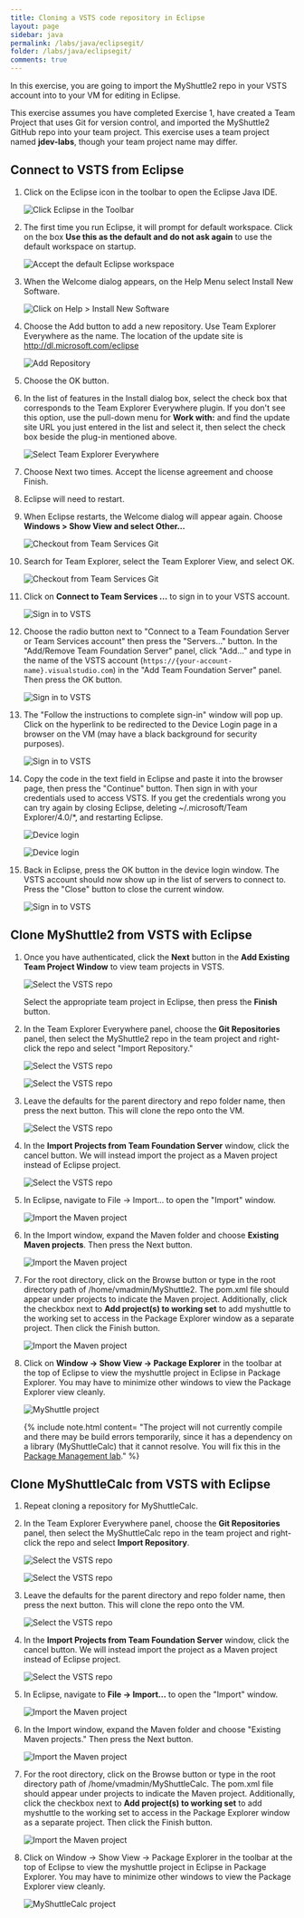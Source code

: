 ```yaml
---
title: Cloning a VSTS code repository in Eclipse 
layout: page
sidebar: java
permalink: /labs/java/eclipsegit/
folder: /labs/java/eclipsegit/
comments: true
---
```


In this exercise, you are going to import the MyShuttle2 repo in your VSTS account into to your VM for editing in Eclipse.

This exercise assumes you have completed Exercise 1, have created a Team Project that uses Git for version control, and imported the MyShuttle2 GitHub repo into your team project. This exercise uses a team project named **jdev-labs**, though your team project name may differ.

## Connect to VSTS from Eclipse

1. Click on the Eclipse icon in the toolbar to open the Eclipse Java IDE.

    ![Click Eclipse in the Toolbar](images/click-eclipse.png)

1. The first time you run Eclipse, it will prompt for default workspace. Click on the box **Use this as the default and do not ask again** to use the default workspace on startup.

    ![Accept the default Eclipse workspace](images/eclipse-defaults.png)

1. When the Welcome dialog appears, on the Help Menu select Install New Software.

    ![Click on Help > Install New Software](images/eclipse-install-new-software.png)

1. Choose the Add button to add a new repository.  Use Team Explorer Everywhere as the name. The location of the update site is http://dl.microsoft.com/eclipse

    ![Add Repository](images/AddRepository.cropped.png)

1. Choose the OK button.

1. In the list of features in the Install dialog box, select the check box that corresponds to the Team Explorer Everywhere plugin. If you don't see this option, use the pull-down menu for **Work with:** and find the update site URL you just entered in the list and select it, then select the check box beside the plug-in mentioned above.

    ![Select Team Explorer Everywhere](images/SelectTee.cropped.png)

1. Choose Next two times. Accept the license agreement and choose Finish.

1. Eclipse will need to restart.

1. When Eclipse restarts, the Welcome dialog will appear again. Choose **Windows > Show View and select Other...**

    ![Checkout from Team Services Git](images/showtee.png)

1. Search for Team Explorer, select the Team Explorer View, and select OK.

    ![Checkout from Team Services Git](images/showtee2.png)

1. Click on **Connect to Team Services ...** to sign in to your VSTS account.

    ![Sign in to VSTS](images/eclipse-vsts-signin.png)

1. Choose the radio button next to "Connect to a Team Foundation Server or Team Services account" then press the "Servers..." button. In the "Add/Remove Team Foundation Server" panel, click "Add..." and type in the name of the VSTS account (`https://{your-account-name}.visualstudio.com`) in the "Add Team Foundation Server" panel. Then press the OK button.

    ![Sign in to VSTS](images/browsevsts.png)

1. The "Follow the instructions to complete sign-in" window will pop up. Click on the hyperlink to be redirected to the Device Login page in a browser on the VM (may have a black background for security purposes).

    ![Sign in to VSTS](images/eclipse-signin.png)

1. Copy the code in the text field in Eclipse and paste it into the browser page, then press the "Continue" button. Then sign in with your credentials used to access VSTS. If you get the credentials wrong you can try again by closing Eclipse, deleting ~/.microsoft/Team Explorer/4.0/*, and restarting Eclipse.

    ![Device login](images/browser-devicelogin.png)

    ![Device login](images/browser-deviceloggedin.png)

1. Back in Eclipse, press the OK button in the device login window. The VSTS account should now show up in the list of servers to connect to. Press the "Close" button to close the current window.

    ![Sign in to VSTS](images/eclipse-tfslist.png)

## Clone MyShuttle2 from VSTS with Eclipse

1. Once you have authenticated, click the **Next** button in the **Add Existing Team Project Window** to view team projects in VSTS.

    ![Select the VSTS repo](images/eclipse-add-existingteamproject.png)

    Select the appropriate team project in Eclipse, then press the **Finish** button.

1. In the Team Explorer Everywhere panel, choose the **Git Repositories** panel, then select the MyShuttle2 repo in the team project and right-click the repo and select "Import Repository."

    ![Select the VSTS repo](images/eclipse-select-repo.png)

    ![Select the VSTS repo](images/eclipse-select-repo2.png)

1. Leave the defaults for the parent directory and repo folder name, then press the next button. This will clone the repo onto the VM.

    ![Select the VSTS repo](images/eclipse-select-repo3.png)

1. In the **Import Projects from Team Foundation Server** window, click the cancel button. We will instead import the project as a Maven project instead of Eclipse project.

    ![Select the VSTS repo](images/eclipse-importprojects.png)

1. In Eclipse, navigate to File -> Import... to open the "Import" window.

    ![Import the Maven project](images/eclipse-import.png)

1. In the Import window, expand the Maven folder and choose **Existing Maven projects**. Then press the Next button.

    ![Import the Maven project](images/eclipse-import-existingmavenprojects.png)

1. For the root directory, click on the Browse button or type in the root directory path of /home/vmadmin/MyShuttle2. The pom.xml file should appear under projects to indicate the Maven project. Additionally, click the checkbox next to **Add project(s) to working set** to add myshuttle to the working set to access in the Package Explorer window as a separate project. Then click the Finish button.

    ![Import the Maven project](images/eclipse-select-mavenproject.png)

1. Click on **Window -> Show View -> Package Explorer** in the toolbar at the top of Eclipse to view the myshuttle project in Eclipse in Package Explorer. You may have to minimize other windows to view the Package Explorer view cleanly.

    ![MyShuttle project](images/eclipse-myshuttle.png)

    {% include note.html content= "The project will not currently compile and there may be build errors temporarily, since it has a dependency on a library (MyShuttleCalc) that it cannot resolve. You will fix this in the [Package Management lab](../mavenpmvsts)." %}

## Clone MyShuttleCalc from VSTS with Eclipse

1. Repeat cloning a repository for MyShuttleCalc.

1. In the Team Explorer Everywhere panel, choose the **Git Repositories** panel, then select the MyShuttleCalc repo in the team project and right-click the repo and select **Import Repository**.

    ![Select the VSTS repo](images/eclipse-select-repo.png)

    ![Select the VSTS repo](images/eclipse-import-myshuttlecalc.png)

1. Leave the defaults for the parent directory and repo folder name, then press the next button. This will clone the repo onto the VM.

    ![Select the VSTS repo](images/eclipse-select-myshuttlecalc.png)

1. In the **Import Projects from Team Foundation Server** window, click the cancel button. We will instead import the project as a Maven project instead of Eclipse project.

    ![Select the VSTS repo](images/eclipse-importprojects2.png)

1. In Eclipse, navigate to **File -> Import...** to open the "Import" window.

    ![Import the Maven project](images/eclipse-import.png)

1. In the Import window, expand the Maven folder and choose "Existing Maven projects." Then press the Next button.

    ![Import the Maven project](images/eclipse-import-existingmavenprojects.png)

1. For the root directory, click on the Browse button or type in the root directory path of /home/vmadmin/MyShuttleCalc. The pom.xml file should appear under projects to indicate the Maven project. Additionally, click the checkbox next to **Add project(s) to working set** to add myshuttle to the working set to access in the Package Explorer window as a separate project. Then click the Finish button.

    ![Import the Maven project](images/eclipse-select-mavenproject2.png)

1. Click on Window -> Show View -> Package Explorer in the toolbar at the top of Eclipse to view the myshuttle project in Eclipse in Package Explorer. You may have to minimize other windows to view the Package Explorer view cleanly.

    ![MyShuttleCalc project](images/eclipse-myshuttlecalc.png)